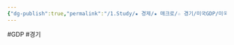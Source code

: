 ```yaml
---
{"dg-publish":true,"permalink":"/1.Study/★ 경제/★ 매크로/☆ 경기/미국GDP/미국GDP/","created":"2024-08-30T09:56:59.406+09:00","updated":"2025-06-03T20:07:19.655+09:00"}
---
```


#GDP #경기 